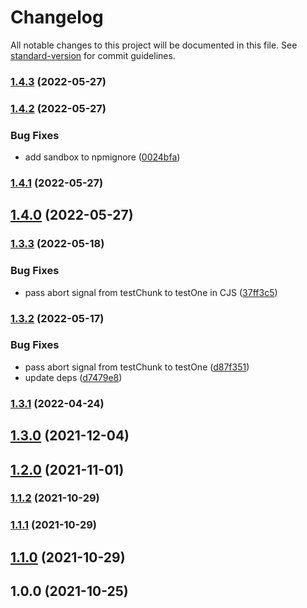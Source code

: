 # Changelog

All notable changes to this project will be documented in this file. See [standard-version](https://github.com/conventional-changelog/standard-version) for commit guidelines.

### [1.4.3](https://github.com/JerryCauser/tcp-exists/compare/v1.4.2...v1.4.3) (2022-05-27)

### [1.4.2](https://github.com/JerryCauser/tcp-exists/compare/v1.4.1...v1.4.2) (2022-05-27)


### Bug Fixes

* add sandbox to npmignore ([0024bfa](https://github.com/JerryCauser/tcp-exists/commit/0024bfafe1693c0279b4364a88fb89ca38e0ff72))

### [1.4.1](https://github.com/JerryCauser/tcp-exists/compare/v1.3.3...v1.4.1) (2022-05-27)

## [1.4.0](https://github.com/JerryCauser/tcp-exists/compare/v1.3.3...v1.4.0) (2022-05-27)

### [1.3.3](https://github.com/JerryCauser/tcp-exists/compare/v1.3.2...v1.3.3) (2022-05-18)


### Bug Fixes

* pass abort signal from testChunk to testOne in CJS ([37ff3c5](https://github.com/JerryCauser/tcp-exists/commit/37ff3c5833a9aa9db7fde864b0707b533cbfc9a4))

### [1.3.2](https://github.com/JerryCauser/tcp-exists/compare/v1.3.1...v1.3.2) (2022-05-17)


### Bug Fixes

* pass abort signal from testChunk to testOne ([d87f351](https://github.com/JerryCauser/tcp-exists/commit/d87f35175cba2613d30f68da2cfa0b5f38660dd1))
* update deps ([d7479e8](https://github.com/JerryCauser/tcp-exists/commit/d7479e803c4d7d69ee32cc4ea086a244a1ce319e))

### [1.3.1](https://github.com/JerryCauser/tcp-exists/compare/v1.3.0...v1.3.1) (2022-04-24)

## [1.3.0](https://github.com/JerryCauser/tcp-exists/compare/v1.2.0...v1.3.0) (2021-12-04)

## [1.2.0](https://github.com/JerryCauser/tcp-exists/compare/v1.1.2...v1.2.0) (2021-11-01)

### [1.1.2](https://github.com/JerryCauser/tcp-exists/compare/v1.1.1...v1.1.2) (2021-10-29)

### [1.1.1](https://github.com/JerryCauser/tcp-exists/compare/v1.1.0...v1.1.1) (2021-10-29)

## [1.1.0](https://github.com/JerryCauser/tcp-exists/compare/v1.0.0...v1.1.0) (2021-10-29)

## 1.0.0 (2021-10-25)
